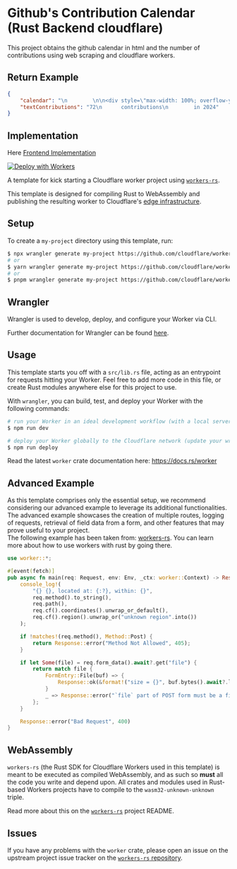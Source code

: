 # Github's Contribution Calendar (Rust Backend cloudflare)

This project obtains the github calendar in html and the number of contributions using web scraping and cloudflare workers.

## Return Example

```json
{
    "calendar": "\n        \n\n<div style=\"max-width: 100%; overflow-y: hidden; overflow-x: auto\">\n  <tool-tip popover=\"manual\" for=\"contribution-day-component-0-1\" data-view-component=\"true\" class=\"sr-only position-absolute\" data-type=\"label\" data-direction=\"n\" id=\"tooltip-d9a3b808-92ea-44f2-9e01-f10cceb1c62d\">...........</div>\n      ",
    "textContributions": "72\n      contributions\n        in 2024"
}
```

## Implementation 

Here [Frontend Implementation](https://github.com/StkngEsk/github-contrib-calendar-astro)


[![Deploy with Workers](https://deploy.workers.cloudflare.com/button)](https://deploy.workers.cloudflare.com/?url=https://github.com/cloudflare/workers-sdk/tree/main/templates/experimental/worker-rust)

A template for kick starting a Cloudflare worker project using [`workers-rs`](https://github.com/cloudflare/workers-rs).

This template is designed for compiling Rust to WebAssembly and publishing the resulting worker to Cloudflare's [edge infrastructure](https://www.cloudflare.com/network/).

## Setup

To create a `my-project` directory using this template, run:

```sh
$ npx wrangler generate my-project https://github.com/cloudflare/workers-sdk/templates/experimental/worker-rust
# or
$ yarn wrangler generate my-project https://github.com/cloudflare/workers-sdk/templates/experimental/worker-rust
# or
$ pnpm wrangler generate my-project https://github.com/cloudflare/workers-sdk/templates/experimental/worker-rust
```

## Wrangler

Wrangler is used to develop, deploy, and configure your Worker via CLI.

Further documentation for Wrangler can be found [here](https://developers.cloudflare.com/workers/tooling/wrangler).

## Usage

This template starts you off with a `src/lib.rs` file, acting as an entrypoint for requests hitting your Worker. Feel free to add more code in this file, or create Rust modules anywhere else for this project to use.

With `wrangler`, you can build, test, and deploy your Worker with the following commands:

```sh
# run your Worker in an ideal development workflow (with a local server, file watcher & more)
$ npm run dev

# deploy your Worker globally to the Cloudflare network (update your wrangler.toml file for configuration)
$ npm run deploy
```

Read the latest `worker` crate documentation here: https://docs.rs/worker

## Advanced Example

As this template comprises only the essential setup, we recommend considering our advanced example to leverage its additional functionalities. The advanced example showcases the creation of multiple routes, logging of requests, retrieval of field data from a form, and other features that may prove useful to your project.  
The following example has been taken from: [workers-rs](https://github.com/cloudflare/workers-rs). You can learn more about how to use workers with rust by going there.

```rust
use worker::*;

#[event(fetch)]
pub async fn main(req: Request, env: Env, _ctx: worker::Context) -> Result<Response> {
    console_log!(
        "{} {}, located at: {:?}, within: {}",
        req.method().to_string(),
        req.path(),
        req.cf().coordinates().unwrap_or_default(),
        req.cf().region().unwrap_or("unknown region".into())
    );

    if !matches!(req.method(), Method::Post) {
        return Response::error("Method Not Allowed", 405);
    }

    if let Some(file) = req.form_data().await?.get("file") {
        return match file {
            FormEntry::File(buf) => {
                Response::ok(&format!("size = {}", buf.bytes().await?.len()))
            }
            _ => Response::error("`file` part of POST form must be a file", 400),
        };
    }

    Response::error("Bad Request", 400)
}
```

## WebAssembly

`workers-rs` (the Rust SDK for Cloudflare Workers used in this template) is meant to be executed as compiled WebAssembly, and as such so **must** all the code you write and depend upon. All crates and modules used in Rust-based Workers projects have to compile to the `wasm32-unknown-unknown` triple.

Read more about this on the [`workers-rs`](https://github.com/cloudflare/workers-rs) project README.

## Issues

If you have any problems with the `worker` crate, please open an issue on the upstream project issue tracker on the [`workers-rs` repository](https://github.com/cloudflare/workers-rs).
